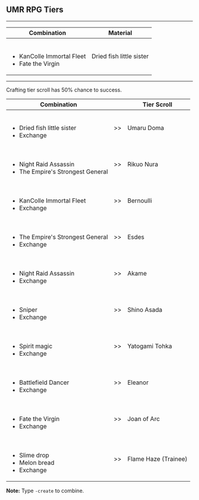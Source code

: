 ## UMR RPG Tiers

----

|Combination|Material|
|--|--|
|<br><ul><li>KanColle Immortal Fleet</li><li>Fate the Virgin</li></ul>|Dried fish little sister|

----

Crafting tier scroll has 50% chance to success.

|Combination||Tier Scroll|
|--|--|--|
|<br><ul><li>Dried fish little sister</li><li>Exchange</li></ul>|>>|Umaru Doma|
|<br><ul><li>Night Raid Assassin</li><li>The Empire's Strongest General</li></ul>|>>|Rikuo Nura|
|<br><ul><li>KanColle Immortal Fleet</li><li>Exchange</li></ul>|>>|Bernoulli|
|<br><ul><li>The Empire's Strongest General</li><li>Exchange</li></ul>|>>|Esdes|
|<br><ul><li>Night Raid Assassin</li><li>Exchange</li></ul>|>>|Akame|
|<br><ul><li>Sniper</li><li>Exchange</li></ul>|>>|Shino Asada|
|<br><ul><li>Spirit magic</li><li>Exchange</li></ul>|>>|Yatogami Tohka|
|<br><ul><li>Battlefield Dancer</li><li>Exchange</li></ul>|>>|Eleanor|
|<br><ul><li>Fate the Virgin</li><li>Exchange</li></ul>|>>|Joan of Arc|
|<br><ul><li>Slime drop</li><li>Melon bread</li><li>Exchange</li></ul>|>>|Flame Haze (Trainee)|

[comment]: <> (|<br><ul><li>AAAAA</li><li>BBBB</li></ul>|>>|CCCCCCCCC|)

**Note:** Type `-create` to combine.
